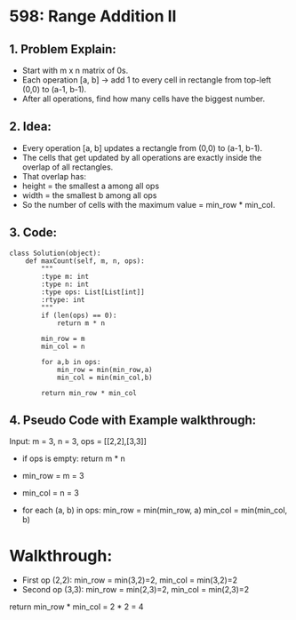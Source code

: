 # 598: Range Addition II 
## 1. Problem Explain:
- Start with m x n matrix of 0s.
- Each operation [a, b] → add 1 to every cell in rectangle from top-left (0,0) to (a-1, b-1).
- After all operations, find how many cells have the biggest number.

## 2. Idea:
- Every operation [a, b] updates a rectangle from (0,0) to (a-1, b-1).
- The cells that get updated by all operations are exactly inside the overlap of all rectangles.
- That overlap has:
- height = the smallest a among all ops
- width = the smallest b among all ops
- So the number of cells with the maximum value = min_row * min_col.

## 3. Code:
```
class Solution(object):
    def maxCount(self, m, n, ops):
        """
        :type m: int
        :type n: int
        :type ops: List[List[int]]
        :rtype: int
        """
        if (len(ops) == 0):
            return m * n
        
        min_row = m
        min_col = n

        for a,b in ops:
            min_row = min(min_row,a)
            min_col = min(min_col,b)

        return min_row * min_col    
```
## 4. Pseudo Code with Example walkthrough:
Input: m = 3, n = 3, ops = [[2,2],[3,3]]

- if ops is empty:
    return m * n

- min_row = m = 3
- min_col = n = 3

- for each (a, b) in ops:
    min_row = min(min_row, a)
    min_col = min(min_col, b)

# Walkthrough:
- First op (2,2): min_row = min(3,2)=2, min_col = min(3,2)=2
- Second op (3,3): min_row = min(2,3)=2, min_col = min(2,3)=2

return min_row * min_col = 2 * 2 = 4

